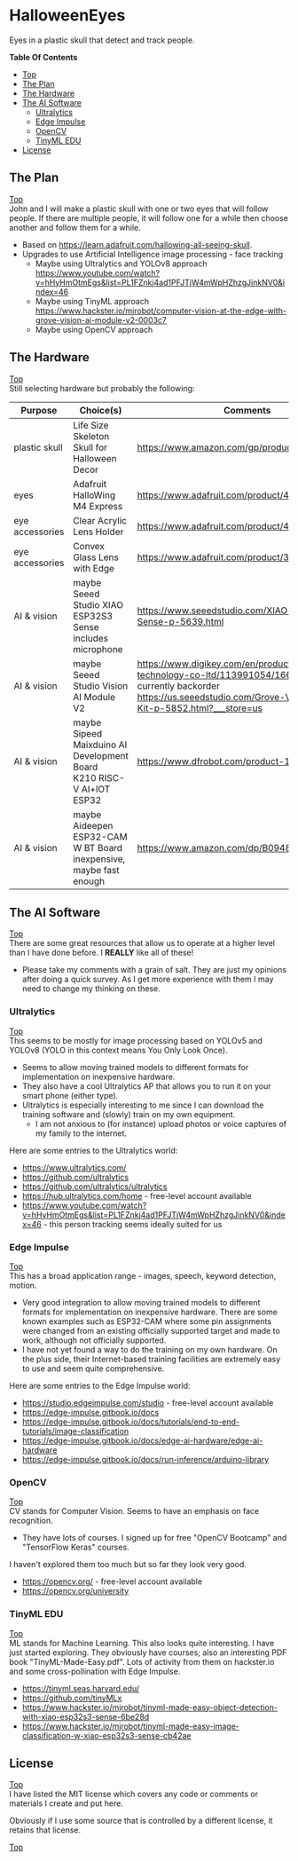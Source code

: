 # HalloweenEyes
Eyes in a plastic skull that detect and track people.

**Table Of Contents**
* [Top](#halloweeneyes "Top")
* [The Plan](#the-plan "The Plan")
* [The Hardware](#the-hardware "The Hardware")
* [The AI Software](#the-ai-software "The AI Software")
  * [Ultralytics](#ultralytics "Ultralytics")
  * [Edge Impulse](#edge-impulse "Edge Impulse")
  * [OpenCV](#opencv "OpenCV")
  * [TinyML EDU](#tinyml-edu "TinyML EDU")
* [License](#license "License")

## The Plan
[Top](#halloweeneyes "Top")<br>
John and I will make a plastic skull with one or two eyes that will follow people. If there are multiple people, it will follow one for a while then choose another and follow them for a while.
- Based on https://learn.adafruit.com/hallowing-all-seeing-skull.
- Upgrades to use Artificial Intelligence image processing - face tracking
  - Maybe using Ultralytics and YOLOv8 approach https://www.youtube.com/watch?v=hHyHmOtmEgs&list=PL1FZnkj4ad1PFJTjW4mWpHZhzgJinkNV0&index=46
  - Maybe using TinyML approach https://www.hackster.io/mjrobot/computer-vision-at-the-edge-with-grove-vision-ai-module-v2-0003c7
  - Maybe using OpenCV approach


## The Hardware
[Top](#halloweeneyes "Top")<br>
Still selecting hardware but probably the following:

| Purpose | Choice(s) | Comments |
| --- | --- | --- |
| plastic skull | Life Size Skeleton Skull for Halloween Decor | https://www.amazon.com/gp/product/B0C777NBDJ |
| eyes | Adafruit HalloWing M4 Express | https://www.adafruit.com/product/4300 |
| eye accessories | Clear Acrylic Lens Holder | https://www.adafruit.com/product/4013 |
| eye accessories | Convex Glass Lens with Edge | https://www.adafruit.com/product/3853 |
| AI & vision | maybe Seeed Studio XIAO ESP32S3 Sense<br>includes microphone | https://www.seeedstudio.com/XIAO-ESP32S3-Sense-p-5639.html |
| AI & vision | maybe Seeed Studio Vision AI Module V2 | https://www.digikey.com/en/products/detail/seeed-technology-co-ltd/113991054/16652880<br>currently backorder https://us.seeedstudio.com/Grove-Vision-AI-V2-Kit-p-5852.html?___store=us |
| AI & vision | maybe Sipeed Maixduino AI Development Board<br>K210 RISC-V AI+lOT ESP32 | https://www.dfrobot.com/product-1972.html |
| AI & vision | maybe Aideepen ESP32-CAM W BT Board<br>inexpensive, maybe fast enough | https://www.amazon.com/dp/B0948ZFTQZ |

## The AI Software
[Top](#halloweeneyes "Top")<br>
There are some great resources that allow us to operate at a higher level than I have done before. I **REALLY** like all of these!
- Please take my comments with a grain of salt. They are just my opinions after doing a quick survey. As I get more experience with them I may need to change my thinking on these.

### Ultralytics
[Top](#halloweeneyes "Top")<br>
This seems to be mostly for image processing based on YOLOv5 and YOLOv8 (YOLO in this context means You Only Look Once).
- Seems to allow moving trained models to different formats for implementation on inexpensive hardware.
- They also have a cool Ultralytics AP that allows you to run it on your smart phone (either type).
- Ultralytics is especially interesting to me since I can download the training software and (slowly) train on my own equipment.
  - I am not anxious to (for instance) upload photos or voice captures of my family to the internet.

Here are some entries to the Ultralytics world:
- https://www.ultralytics.com/
- https://github.com/ultralytics
- https://github.com/ultralytics/ultralytics
- https://hub.ultralytics.com/home - free-level account available
- https://www.youtube.com/watch?v=hHyHmOtmEgs&list=PL1FZnkj4ad1PFJTjW4mWpHZhzgJinkNV0&index=46 - this person tracking seems ideally suited for us

### Edge Impulse
[Top](#halloweeneyes "Top")<br>
This has a broad application range - images, speech, keyword detection, motion.
- Very good integration to allow moving trained models to different formats for implementation on inexpensive hardware. There are some known examples such as ESP32-CAM where some pin assignments were changed from an existing officially supported target and made to work, although not officially supported.
- I have not yet found a way to do the training on my own hardware. On the plus side, their Internet-based training facilities are extremely easy to use and seem quite comprehensive.

Here are some entries to the Edge Impulse world:
- https://studio.edgeimpulse.com/studio - free-level account available
- https://edge-impulse.gitbook.io/docs
- https://edge-impulse.gitbook.io/docs/tutorials/end-to-end-tutorials/image-classification
- https://edge-impulse.gitbook.io/docs/edge-ai-hardware/edge-ai-hardware
- https://edge-impulse.gitbook.io/docs/run-inference/arduino-library

### OpenCV
[Top](#halloweeneyes "Top")<br>
CV stands for Computer Vision. Seems to have an emphasis on face recognition.
- They have lots of courses. I signed up for free "OpenCV Bootcamp" and "TensorFlow Keras" courses.

I haven't explored them too much but so far they look very good.
- https://opencv.org/ - free-level account available
- https://opencv.org/university

### TinyML EDU
[Top](#halloweeneyes "Top")<br>
ML stands for Machine Learning. This also looks quite interesting. I have just started exploring. They obviously have courses; also an interesting PDF book "TinyML-Made-Easy.pdf". Lots of activity from them on hackster.io and some cross-pollination with Edge Impulse.
- https://tinyml.seas.harvard.edu/
- https://github.com/tinyMLx
- https://www.hackster.io/mjrobot/tinyml-made-easy-object-detection-with-xiao-esp32s3-sense-6be28d
- https://www.hackster.io/mjrobot/tinyml-made-easy-image-classification-w-xiao-esp32s3-sense-cb42ae

## License
[Top](#halloweeneyes "Top")<br>
I have listed the MIT license which covers any code or comments or materials I create and put here.

Obviously if I use some source that is controlled by a different license, it retains that license.

[Top](#halloweeneyes "Top")<br>
